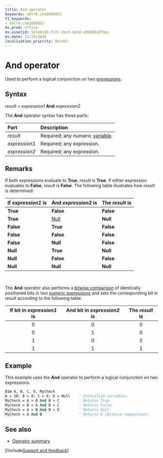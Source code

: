 ```yaml
---
title: And operator
keywords: vblr6.chm1008852
f1_keywords:
- vblr6.chm1008852
ms.prod: office
ms.assetid: 523e8cd3-f27c-2ec5-62e8-e95686a9f9ac
ms.date: 11/19/2018
localization_priority: Normal
---
```



# And operator

Used to perform a logical conjunction on two [expressions](../../Glossary/vbe-glossary.md#expression).

## Syntax

_result_ = _expression1_ **And** _expression2_

The **And** operator syntax has these parts:

|Part|Description|
|:-----|:-----|
| _result_|Required; any numeric [variable](../../Glossary/vbe-glossary.md).|
| _expression1_|Required; any expression.|
| _expression2_|Required; any expression.|


## Remarks

If both expressions evaluate to **True**, _result_ is **True**. If either expression evaluates to **False**, _result_ is **False**. The following table illustrates how _result_ is determined:

|If  _expression1_ is|And  _expression2_ is|The  _result_ is|
|:-----|:-----|:-----|
|**True**|**False**|**False**|
|**True**|[Null](../../Glossary/vbe-glossary.md#null)|**Null**|
|**False**|**True**|**False**|
|**False**|**False**|**False**|
|**False**|**Null**|**False**|
|**Null**|**True**|**Null**|
|**Null**|**False**|**False**|
|**Null**|**Null**|**Null**|

<br/>

The **And** operator also performs a [bitwise comparison](../../Glossary/vbe-glossary.md#bitwise-comparison) of identically positioned bits in two [numeric expressions](../../Glossary/vbe-glossary.md#numeric-expression) and sets the corresponding bit in _result_ according to the following table:

|If bit in _expression1_ is|And bit in _expression2_ is|The _result_ is|
|:-----:|:-----:|:-----:|
|0|0|0|
|0|1|0|
|1|0|0|
|1|1|1|

## Example

This example uses the **And** operator to perform a logical conjunction on two expressions.

```vb
Dim A, B, C, D, MyCheck
A = 10: B = 8: C = 6: D = Null    ' Initialize variables.
MyCheck = A > B And B > C         ' Returns True.
MyCheck = B > A And B > C         ' Returns False.
MyCheck = A > B And B > D         ' Returns Null.
MyCheck = A And B                 ' Returns 8 (bitwise comparison).

```

## See also

- [Operator summary](operator-summary.md)

[!include[Support and feedback](~/includes/feedback-boilerplate.md)]